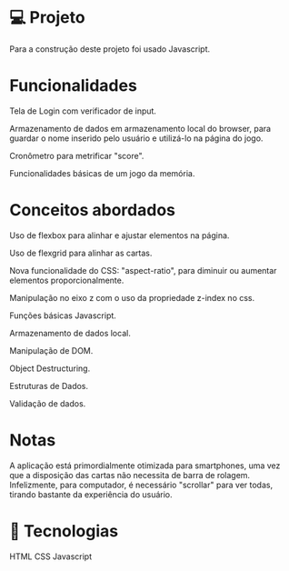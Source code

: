  # 💻 Projeto
 Para a construção deste projeto foi usado Javascript.  

# Funcionalidades
 Tela de Login com verificador de input.

 Armazenamento de dados em armazenamento local do browser, para guardar o nome inserido pelo usuário e utilizá-lo na página do jogo.

 Cronômetro para metrificar "score".

 Funcionalidades básicas de um jogo da memória.

# Conceitos abordados

 Uso de flexbox para alinhar e ajustar elementos na página.
 
 Uso de flexgrid para alinhar as cartas.
 
 Nova funcionalidade do CSS: "aspect-ratio", para diminuir ou aumentar elementos proporcionalmente.

 Manipulação no eixo z com o uso da propriedade z-index no css.

 Funções básicas Javascript.
 
 Armazenamento de dados local.

 Manipulação de DOM.
 
 Object Destructuring.
 
 Estruturas de Dados.
 
 Validação de dados.
 
 

# Notas
 
 A aplicação está primordialmente otimizada para smartphones, uma vez que a disposição das cartas não necessita de barra de rolagem. Infelizmente, para computador,
 é necessário "scrollar" para ver todas, tirando bastante da experiência do usuário.


# 🚀 Tecnologias
HTML
CSS
Javascript
